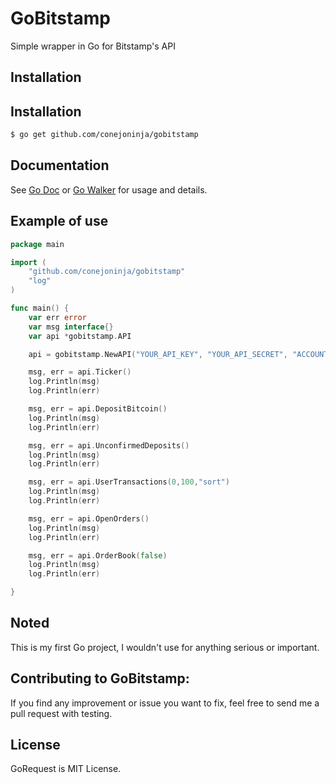 GoBitstamp
==========
Simple wrapper in Go for Bitstamp's API


## Installation


## Installation

```bash
$ go get github.com/conejoninja/gobitstamp
```

## Documentation
See [Go Doc](http://godoc.org/github.com/conejoninja/gobitstamp) or [Go Walker](http://gowalker.org/github.com/conejoninja/gobitstamp) for usage and details.

## Example of use

```go
package main

import (
	"github.com/conejoninja/gobitstamp"
	"log"
)

func main() {
	var err error
	var msg interface{}
	var api *gobitstamp.API

	api = gobitstamp.NewAPI("YOUR_API_KEY", "YOUR_API_SECRET", "ACCOUNT_ID")

	msg, err = api.Ticker()
	log.Println(msg)
	log.Println(err)

	msg, err = api.DepositBitcoin()
	log.Println(msg)
	log.Println(err)

	msg, err = api.UnconfirmedDeposits()
	log.Println(msg)
	log.Println(err)

	msg, err = api.UserTransactions(0,100,"sort")
	log.Println(msg)
	log.Println(err)

	msg, err = api.OpenOrders()
	log.Println(msg)
	log.Println(err)

	msg, err = api.OrderBook(false)
	log.Println(msg)
	log.Println(err)

}
```

## Noted
This is my first Go project, I wouldn't use for anything serious or important.

## Contributing to GoBitstamp:

If you find any improvement or issue you want to fix, feel free to send me a pull request with testing.

## License

GoRequest is MIT License.

